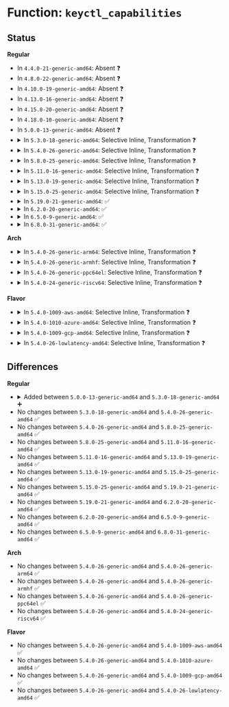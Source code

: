 # Function: <code>keyctl_capabilities</code>

## Status
<b>Regular</b>
<ul>
<li>
In <code>4.4.0-21-generic-amd64</code>: Absent ❓
</li>
<li>
In <code>4.8.0-22-generic-amd64</code>: Absent ❓
</li>
<li>
In <code>4.10.0-19-generic-amd64</code>: Absent ❓
</li>
<li>
In <code>4.13.0-16-generic-amd64</code>: Absent ❓
</li>
<li>
In <code>4.15.0-20-generic-amd64</code>: Absent ❓
</li>
<li>
In <code>4.18.0-10-generic-amd64</code>: Absent ❓
</li>
<li>
In <code>5.0.0-13-generic-amd64</code>: Absent ❓
</li>
<li>
<details>
<summary>In <code>5.3.0-18-generic-amd64</code>: Selective Inline, Transformation ❓</summary>

```c
long int keyctl_capabilities(unsigned char * _buffer, size_t buflen)
```

```json
{
  "name": "keyctl_capabilities",
  "collision_type": "Unique Global",
  "inline_type": "Selective",
  "funcs": [
    {
      "addr": 18446744071583236993,
      "name": "keyctl_capabilities",
      "external": true,
      "loc": "security/keys/keyctl.c:1694",
      "file": "security/keys/keyctl.c",
      "inline": "not declared, inlined",
      "caller_inline": [
        "security/keys/keyctl.c:__ia32_sys_keyctl",
        "security/keys/keyctl.c:__x64_sys_keyctl"
      ],
      "caller_func": [
        "security/keys/keyctl.c:__ia32_sys_keyctl",
        "security/keys/keyctl.c:__x64_sys_keyctl",
        "security/keys/compat.c:__x32_compat_sys_keyctl",
        "security/keys/compat.c:__ia32_compat_sys_keyctl"
      ]
    }
  ],
  "symbols": [
    {
      "addr": 18446744071583230432,
      "name": "keyctl_capabilities.part.0",
      "section": ".text",
      "bind": "STB_LOCAL",
      "size": 124
    },
    {
      "addr": 18446744071583238016,
      "name": "keyctl_capabilities",
      "section": ".text",
      "bind": "STB_GLOBAL",
      "size": 27
    }
  ]
}
```
</details>
</li>
<li>
<details>
<summary>In <code>5.4.0-26-generic-amd64</code>: Selective Inline, Transformation ❓</summary>

```c
long int keyctl_capabilities(unsigned char * _buffer, size_t buflen)
```

```json
{
  "name": "keyctl_capabilities",
  "collision_type": "Unique Global",
  "inline_type": "Selective",
  "funcs": [
    {
      "addr": 18446744071583342817,
      "name": "keyctl_capabilities",
      "external": true,
      "loc": "security/keys/keyctl.c:1694",
      "file": "security/keys/keyctl.c",
      "inline": "not declared, inlined",
      "caller_inline": [
        "security/keys/keyctl.c:__ia32_sys_keyctl",
        "security/keys/keyctl.c:__x64_sys_keyctl"
      ],
      "caller_func": [
        "security/keys/keyctl.c:__ia32_sys_keyctl",
        "security/keys/keyctl.c:__x64_sys_keyctl",
        "security/keys/compat.c:__x32_compat_sys_keyctl",
        "security/keys/compat.c:__ia32_compat_sys_keyctl"
      ]
    }
  ],
  "symbols": [
    {
      "addr": 18446744071583334208,
      "name": "keyctl_capabilities.part.0",
      "section": ".text",
      "bind": "STB_LOCAL",
      "size": 124
    },
    {
      "addr": 18446744071583343840,
      "name": "keyctl_capabilities",
      "section": ".text",
      "bind": "STB_GLOBAL",
      "size": 27
    }
  ]
}
```
</details>
</li>
<li>
<details>
<summary>In <code>5.8.0-25-generic-amd64</code>: Selective Inline, Transformation ❓</summary>

```c
long int keyctl_capabilities(unsigned char * _buffer, size_t buflen)
```

```json
{
  "name": "keyctl_capabilities",
  "collision_type": "Unique Global",
  "inline_type": "Selective",
  "funcs": [
    {
      "addr": 18446744071583678104,
      "name": "keyctl_capabilities",
      "external": true,
      "loc": "security/keys/keyctl.c:1849",
      "file": "security/keys/keyctl.c",
      "inline": "not declared, inlined",
      "caller_inline": [
        "security/keys/keyctl.c:__do_sys_keyctl"
      ],
      "caller_func": [
        "security/keys/keyctl.c:__do_sys_keyctl",
        "security/keys/compat.c:__do_compat_sys_keyctl"
      ]
    }
  ],
  "symbols": [
    {
      "addr": 18446744071583669664,
      "name": "keyctl_capabilities.part.0",
      "section": ".text",
      "bind": "STB_LOCAL",
      "size": 124
    },
    {
      "addr": 18446744071583678448,
      "name": "keyctl_capabilities",
      "section": ".text",
      "bind": "STB_GLOBAL",
      "size": 27
    }
  ]
}
```
</details>
</li>
<li>
<details>
<summary>In <code>5.11.0-16-generic-amd64</code>: Selective Inline, Transformation ❓</summary>

```c
long int keyctl_capabilities(unsigned char * _buffer, size_t buflen)
```

```json
{
  "name": "keyctl_capabilities",
  "collision_type": "Unique Global",
  "inline_type": "Selective",
  "funcs": [
    {
      "addr": 18446744071583799608,
      "name": "keyctl_capabilities",
      "external": true,
      "loc": "security/keys/keyctl.c:1849",
      "file": "security/keys/keyctl.c",
      "inline": "not declared, inlined",
      "caller_inline": [
        "security/keys/keyctl.c:__do_sys_keyctl"
      ],
      "caller_func": [
        "security/keys/keyctl.c:__do_sys_keyctl",
        "security/keys/compat.c:__do_compat_sys_keyctl"
      ]
    }
  ],
  "symbols": [
    {
      "addr": 18446744071583791152,
      "name": "keyctl_capabilities.part.0",
      "section": ".text",
      "bind": "STB_LOCAL",
      "size": 124
    },
    {
      "addr": 18446744071583799952,
      "name": "keyctl_capabilities",
      "section": ".text",
      "bind": "STB_GLOBAL",
      "size": 27
    }
  ]
}
```
</details>
</li>
<li>
<details>
<summary>In <code>5.13.0-19-generic-amd64</code>: Selective Inline, Transformation ❓</summary>

```c
long int keyctl_capabilities(unsigned char * _buffer, size_t buflen)
```

```json
{
  "name": "keyctl_capabilities",
  "collision_type": "Unique Global",
  "inline_type": "Selective",
  "funcs": [
    {
      "addr": 18446744071583823777,
      "name": "keyctl_capabilities",
      "external": true,
      "loc": "security/keys/keyctl.c:1849",
      "file": "security/keys/keyctl.c",
      "inline": "not declared, inlined",
      "caller_inline": [
        "security/keys/keyctl.c:__do_sys_keyctl"
      ],
      "caller_func": [
        "security/keys/keyctl.c:__do_sys_keyctl",
        "security/keys/compat.c:__do_compat_sys_keyctl"
      ]
    }
  ],
  "symbols": [
    {
      "addr": 18446744071583815328,
      "name": "keyctl_capabilities.part.0",
      "section": ".text",
      "bind": "STB_LOCAL",
      "size": 122
    },
    {
      "addr": 18446744071583824144,
      "name": "keyctl_capabilities",
      "section": ".text",
      "bind": "STB_GLOBAL",
      "size": 27
    }
  ]
}
```
</details>
</li>
<li>
<details>
<summary>In <code>5.15.0-25-generic-amd64</code>: Selective Inline, Transformation ❓</summary>

```c
long int keyctl_capabilities(unsigned char * _buffer, size_t buflen)
```

```json
{
  "name": "keyctl_capabilities",
  "collision_type": "Unique Global",
  "inline_type": "Selective",
  "funcs": [
    {
      "addr": 18446744071584186817,
      "name": "keyctl_capabilities",
      "external": true,
      "loc": "security/keys/keyctl.c:1849",
      "file": "security/keys/keyctl.c",
      "inline": "not declared, inlined",
      "caller_inline": [
        "security/keys/keyctl.c:__do_sys_keyctl"
      ],
      "caller_func": [
        "security/keys/keyctl.c:__do_sys_keyctl",
        "security/keys/compat.c:__do_compat_sys_keyctl"
      ]
    }
  ],
  "symbols": [
    {
      "addr": 18446744071584176848,
      "name": "keyctl_capabilities.part.0",
      "section": ".text",
      "bind": "STB_LOCAL",
      "size": 122
    },
    {
      "addr": 18446744071584187184,
      "name": "keyctl_capabilities",
      "section": ".text",
      "bind": "STB_GLOBAL",
      "size": 27
    }
  ]
}
```
</details>
</li>
<li>
<details>
<summary>In <code>5.19.0-21-generic-amd64</code>: ✅</summary>

```c
long int keyctl_capabilities(unsigned char * _buffer, size_t buflen)
```

```json
{
  "name": "keyctl_capabilities",
  "collision_type": "Unique Global",
  "inline_type": "No",
  "funcs": [
    {
      "addr": 18446744071584786928,
      "name": "keyctl_capabilities",
      "external": true,
      "loc": "security/keys/keyctl.c:1849",
      "file": "security/keys/keyctl.c",
      "inline": "seen, unknown",
      "caller_inline": [],
      "caller_func": [
        "security/keys/keyctl.c:__do_sys_keyctl",
        "security/keys/compat.c:__do_compat_sys_keyctl"
      ]
    }
  ],
  "symbols": [
    {
      "addr": 18446744071584786928,
      "name": "keyctl_capabilities",
      "section": ".text",
      "bind": "STB_GLOBAL",
      "size": 158
    }
  ]
}
```
</details>
</li>
<li>
<details>
<summary>In <code>6.2.0-20-generic-amd64</code>: ✅</summary>

```c
long int keyctl_capabilities(unsigned char * _buffer, size_t buflen)
```

```json
{
  "name": "keyctl_capabilities",
  "collision_type": "Unique Global",
  "inline_type": "No",
  "funcs": [
    {
      "addr": 18446744071585484064,
      "name": "keyctl_capabilities",
      "external": true,
      "loc": "security/keys/keyctl.c:1849",
      "file": "security/keys/keyctl.c",
      "inline": "seen, unknown",
      "caller_inline": [],
      "caller_func": [
        "security/keys/keyctl.c:__do_sys_keyctl",
        "security/keys/compat.c:__do_compat_sys_keyctl"
      ]
    }
  ],
  "symbols": [
    {
      "addr": 18446744071585484064,
      "name": "keyctl_capabilities",
      "section": ".text",
      "bind": "STB_GLOBAL",
      "size": 213
    }
  ]
}
```
</details>
</li>
<li>
<details>
<summary>In <code>6.5.0-9-generic-amd64</code>: ✅</summary>

```c
long int keyctl_capabilities(unsigned char * _buffer, size_t buflen)
```

```json
{
  "name": "keyctl_capabilities",
  "collision_type": "Unique Global",
  "inline_type": "No",
  "funcs": [
    {
      "addr": 18446744071585715552,
      "name": "keyctl_capabilities",
      "external": true,
      "loc": "security/keys/keyctl.c:1854",
      "file": "security/keys/keyctl.c",
      "inline": "seen, unknown",
      "caller_inline": [],
      "caller_func": [
        "security/keys/keyctl.c:__do_sys_keyctl",
        "security/keys/compat.c:__do_compat_sys_keyctl"
      ]
    }
  ],
  "symbols": [
    {
      "addr": 18446744071585715552,
      "name": "keyctl_capabilities",
      "section": ".text",
      "bind": "STB_GLOBAL",
      "size": 207
    }
  ]
}
```
</details>
</li>
<li>
<details>
<summary>In <code>6.8.0-31-generic-amd64</code>: ✅</summary>

```c
long int keyctl_capabilities(unsigned char * _buffer, size_t buflen)
```

```json
{
  "name": "keyctl_capabilities",
  "collision_type": "Unique Global",
  "inline_type": "No",
  "funcs": [
    {
      "addr": 18446744071585962672,
      "name": "keyctl_capabilities",
      "external": true,
      "loc": "security/keys/keyctl.c:1853",
      "file": "security/keys/keyctl.c",
      "inline": "seen, unknown",
      "caller_inline": [],
      "caller_func": [
        "security/keys/keyctl.c:__do_sys_keyctl",
        "security/keys/compat.c:__do_compat_sys_keyctl"
      ]
    }
  ],
  "symbols": [
    {
      "addr": 18446744071585962672,
      "name": "keyctl_capabilities",
      "section": ".text",
      "bind": "STB_GLOBAL",
      "size": 207
    }
  ]
}
```
</details>
</li>
</ul>
<b>Arch</b>
<ul>
<li>
<details>
<summary>In <code>5.4.0-26-generic-arm64</code>: Selective Inline, Transformation ❓</summary>

```c
long int keyctl_capabilities(unsigned char * _buffer, size_t buflen)
```

```json
{
  "name": "keyctl_capabilities",
  "collision_type": "Unique Global",
  "inline_type": "Selective",
  "funcs": [
    {
      "addr": 18446603336495087580,
      "name": "keyctl_capabilities",
      "external": true,
      "loc": "security/keys/keyctl.c:1694",
      "file": "security/keys/keyctl.c",
      "inline": "not declared, inlined",
      "caller_inline": [
        "security/keys/keyctl.c:__arm64_sys_keyctl"
      ],
      "caller_func": [
        "security/keys/keyctl.c:__arm64_sys_keyctl",
        "security/keys/compat.c:__arm64_compat_sys_keyctl"
      ]
    }
  ],
  "symbols": [
    {
      "addr": 18446603336495079592,
      "name": "keyctl_capabilities.part.0",
      "section": ".text",
      "bind": "STB_LOCAL",
      "size": 440
    },
    {
      "addr": 18446603336495087656,
      "name": "keyctl_capabilities",
      "section": ".text",
      "bind": "STB_GLOBAL",
      "size": 60
    }
  ]
}
```
</details>
</li>
<li>
<details>
<summary>In <code>5.4.0-26-generic-armhf</code>: Selective Inline, Transformation ❓</summary>

```c
long int keyctl_capabilities(unsigned char * _buffer, size_t buflen)
```

```json
{
  "name": "keyctl_capabilities",
  "collision_type": "Unique Global",
  "inline_type": "Selective",
  "funcs": [
    {
      "addr": 3228481540,
      "name": "keyctl_capabilities",
      "external": true,
      "loc": "security/keys/keyctl.c:1694",
      "file": "security/keys/keyctl.c",
      "inline": "not declared, inlined",
      "caller_inline": [
        "security/keys/keyctl.c:__se_sys_keyctl"
      ],
      "caller_func": [
        "security/keys/keyctl.c:__se_sys_keyctl"
      ]
    }
  ],
  "symbols": [
    {
      "addr": 3228472980,
      "name": "keyctl_capabilities.part.0",
      "section": ".text",
      "bind": "STB_LOCAL",
      "size": 276
    },
    {
      "addr": 3228481008,
      "name": "keyctl_capabilities",
      "section": ".text",
      "bind": "STB_GLOBAL",
      "size": 44
    }
  ]
}
```
</details>
</li>
<li>
<details>
<summary>In <code>5.4.0-26-generic-ppc64el</code>: Selective Inline, Transformation ❓</summary>

```c
long int keyctl_capabilities(unsigned char * _buffer, size_t buflen)
```

```json
{
  "name": "keyctl_capabilities",
  "collision_type": "Unique Global",
  "inline_type": "Selective",
  "funcs": [
    {
      "addr": 13835058055288987744,
      "name": "keyctl_capabilities",
      "external": true,
      "loc": "security/keys/keyctl.c:1694",
      "file": "security/keys/keyctl.c",
      "inline": "not declared, inlined",
      "caller_inline": [
        "security/keys/keyctl.c:__se_sys_keyctl"
      ],
      "caller_func": [
        "security/keys/keyctl.c:__se_sys_keyctl",
        "security/keys/compat.c:__se_compat_sys_keyctl"
      ]
    }
  ],
  "symbols": [
    {
      "addr": 13835058055288977216,
      "name": "keyctl_capabilities.part.0",
      "section": ".text",
      "bind": "STB_LOCAL",
      "size": 316
    },
    {
      "addr": 13835058055288987904,
      "name": "keyctl_capabilities",
      "section": ".text",
      "bind": "STB_GLOBAL",
      "size": 40
    }
  ]
}
```
</details>
</li>
<li>
<details>
<summary>In <code>5.4.0-24-generic-riscv64</code>: Selective Inline, Transformation ❓</summary>

```c
long int keyctl_capabilities(unsigned char * _buffer, size_t buflen)
```

```json
{
  "name": "keyctl_capabilities",
  "collision_type": "Unique Global",
  "inline_type": "Selective",
  "funcs": [
    {
      "addr": 18446743936274350940,
      "name": "keyctl_capabilities",
      "external": true,
      "loc": "security/keys/keyctl.c:1694",
      "file": "security/keys/keyctl.c",
      "inline": "not declared, inlined",
      "caller_inline": [
        "security/keys/keyctl.c:__se_sys_keyctl"
      ],
      "caller_func": [
        "security/keys/keyctl.c:__se_sys_keyctl"
      ]
    }
  ],
  "symbols": [
    {
      "addr": 18446743936274344108,
      "name": "keyctl_capabilities.part.0",
      "section": ".text",
      "bind": "STB_LOCAL",
      "size": 142
    },
    {
      "addr": 18446743936274350324,
      "name": "keyctl_capabilities",
      "section": ".text",
      "bind": "STB_GLOBAL",
      "size": 54
    }
  ]
}
```
</details>
</li>
</ul>
<b>Flavor</b>
<ul>
<li>
<details>
<summary>In <code>5.4.0-1009-aws-amd64</code>: Selective Inline, Transformation ❓</summary>

```c
long int keyctl_capabilities(unsigned char * _buffer, size_t buflen)
```

```json
{
  "name": "keyctl_capabilities",
  "collision_type": "Unique Global",
  "inline_type": "Selective",
  "funcs": [
    {
      "addr": 18446744071583311553,
      "name": "keyctl_capabilities",
      "external": true,
      "loc": "security/keys/keyctl.c:1694",
      "file": "security/keys/keyctl.c",
      "inline": "not declared, inlined",
      "caller_inline": [
        "security/keys/keyctl.c:__ia32_sys_keyctl",
        "security/keys/keyctl.c:__x64_sys_keyctl"
      ],
      "caller_func": [
        "security/keys/keyctl.c:__ia32_sys_keyctl",
        "security/keys/keyctl.c:__x64_sys_keyctl",
        "security/keys/compat.c:__x32_compat_sys_keyctl",
        "security/keys/compat.c:__ia32_compat_sys_keyctl"
      ]
    }
  ],
  "symbols": [
    {
      "addr": 18446744071583302944,
      "name": "keyctl_capabilities.part.0",
      "section": ".text",
      "bind": "STB_LOCAL",
      "size": 124
    },
    {
      "addr": 18446744071583312576,
      "name": "keyctl_capabilities",
      "section": ".text",
      "bind": "STB_GLOBAL",
      "size": 27
    }
  ]
}
```
</details>
</li>
<li>
<details>
<summary>In <code>5.4.0-1010-azure-amd64</code>: Selective Inline, Transformation ❓</summary>

```c
long int keyctl_capabilities(unsigned char * _buffer, size_t buflen)
```

```json
{
  "name": "keyctl_capabilities",
  "collision_type": "Unique Global",
  "inline_type": "Selective",
  "funcs": [
    {
      "addr": 18446744071583248657,
      "name": "keyctl_capabilities",
      "external": true,
      "loc": "security/keys/keyctl.c:1694",
      "file": "security/keys/keyctl.c",
      "inline": "not declared, inlined",
      "caller_inline": [
        "security/keys/keyctl.c:__ia32_sys_keyctl",
        "security/keys/keyctl.c:__x64_sys_keyctl"
      ],
      "caller_func": [
        "security/keys/keyctl.c:__ia32_sys_keyctl",
        "security/keys/keyctl.c:__x64_sys_keyctl",
        "security/keys/compat.c:__x32_compat_sys_keyctl",
        "security/keys/compat.c:__ia32_compat_sys_keyctl"
      ]
    }
  ],
  "symbols": [
    {
      "addr": 18446744071583240080,
      "name": "keyctl_capabilities.part.0",
      "section": ".text",
      "bind": "STB_LOCAL",
      "size": 124
    },
    {
      "addr": 18446744071583249680,
      "name": "keyctl_capabilities",
      "section": ".text",
      "bind": "STB_GLOBAL",
      "size": 27
    }
  ]
}
```
</details>
</li>
<li>
<details>
<summary>In <code>5.4.0-1009-gcp-amd64</code>: Selective Inline, Transformation ❓</summary>

```c
long int keyctl_capabilities(unsigned char * _buffer, size_t buflen)
```

```json
{
  "name": "keyctl_capabilities",
  "collision_type": "Unique Global",
  "inline_type": "Selective",
  "funcs": [
    {
      "addr": 18446744071583295585,
      "name": "keyctl_capabilities",
      "external": true,
      "loc": "security/keys/keyctl.c:1694",
      "file": "security/keys/keyctl.c",
      "inline": "not declared, inlined",
      "caller_inline": [
        "security/keys/keyctl.c:__ia32_sys_keyctl",
        "security/keys/keyctl.c:__x64_sys_keyctl"
      ],
      "caller_func": [
        "security/keys/keyctl.c:__ia32_sys_keyctl",
        "security/keys/keyctl.c:__x64_sys_keyctl",
        "security/keys/compat.c:__x32_compat_sys_keyctl",
        "security/keys/compat.c:__ia32_compat_sys_keyctl"
      ]
    }
  ],
  "symbols": [
    {
      "addr": 18446744071583286976,
      "name": "keyctl_capabilities.part.0",
      "section": ".text",
      "bind": "STB_LOCAL",
      "size": 124
    },
    {
      "addr": 18446744071583296608,
      "name": "keyctl_capabilities",
      "section": ".text",
      "bind": "STB_GLOBAL",
      "size": 27
    }
  ]
}
```
</details>
</li>
<li>
<details>
<summary>In <code>5.4.0-26-lowlatency-amd64</code>: Selective Inline, Transformation ❓</summary>

```c
long int keyctl_capabilities(unsigned char * _buffer, size_t buflen)
```

```json
{
  "name": "keyctl_capabilities",
  "collision_type": "Unique Global",
  "inline_type": "Selective",
  "funcs": [
    {
      "addr": 18446744071583390225,
      "name": "keyctl_capabilities",
      "external": true,
      "loc": "security/keys/keyctl.c:1694",
      "file": "security/keys/keyctl.c",
      "inline": "not declared, inlined",
      "caller_inline": [
        "security/keys/keyctl.c:__ia32_sys_keyctl",
        "security/keys/keyctl.c:__x64_sys_keyctl"
      ],
      "caller_func": [
        "security/keys/keyctl.c:__ia32_sys_keyctl",
        "security/keys/keyctl.c:__x64_sys_keyctl",
        "security/keys/compat.c:__x32_compat_sys_keyctl",
        "security/keys/compat.c:__ia32_compat_sys_keyctl"
      ]
    }
  ],
  "symbols": [
    {
      "addr": 18446744071583381584,
      "name": "keyctl_capabilities.part.0",
      "section": ".text",
      "bind": "STB_LOCAL",
      "size": 124
    },
    {
      "addr": 18446744071583391248,
      "name": "keyctl_capabilities",
      "section": ".text",
      "bind": "STB_GLOBAL",
      "size": 27
    }
  ]
}
```
</details>
</li>
</ul>

## Differences
<b>Regular</b>
<ul>
<li>
<details>
<summary>Added between <code>5.0.0-13-generic-amd64</code> and <code>5.3.0-18-generic-amd64</code> ➕</summary>

```c
long int keyctl_capabilities(unsigned char * _buffer, size_t buflen)
```
</details>
</li>
<li>
No changes between <code>5.3.0-18-generic-amd64</code> and <code>5.4.0-26-generic-amd64</code> ✅
</li>
<li>
No changes between <code>5.4.0-26-generic-amd64</code> and <code>5.8.0-25-generic-amd64</code> ✅
</li>
<li>
No changes between <code>5.8.0-25-generic-amd64</code> and <code>5.11.0-16-generic-amd64</code> ✅
</li>
<li>
No changes between <code>5.11.0-16-generic-amd64</code> and <code>5.13.0-19-generic-amd64</code> ✅
</li>
<li>
No changes between <code>5.13.0-19-generic-amd64</code> and <code>5.15.0-25-generic-amd64</code> ✅
</li>
<li>
No changes between <code>5.15.0-25-generic-amd64</code> and <code>5.19.0-21-generic-amd64</code> ✅
</li>
<li>
No changes between <code>5.19.0-21-generic-amd64</code> and <code>6.2.0-20-generic-amd64</code> ✅
</li>
<li>
No changes between <code>6.2.0-20-generic-amd64</code> and <code>6.5.0-9-generic-amd64</code> ✅
</li>
<li>
No changes between <code>6.5.0-9-generic-amd64</code> and <code>6.8.0-31-generic-amd64</code> ✅
</li>
</ul>
<b>Arch</b>
<ul>
<li>
No changes between <code>5.4.0-26-generic-amd64</code> and <code>5.4.0-26-generic-arm64</code> ✅
</li>
<li>
No changes between <code>5.4.0-26-generic-amd64</code> and <code>5.4.0-26-generic-armhf</code> ✅
</li>
<li>
No changes between <code>5.4.0-26-generic-amd64</code> and <code>5.4.0-26-generic-ppc64el</code> ✅
</li>
<li>
No changes between <code>5.4.0-26-generic-amd64</code> and <code>5.4.0-24-generic-riscv64</code> ✅
</li>
</ul>
<b>Flavor</b>
<ul>
<li>
No changes between <code>5.4.0-26-generic-amd64</code> and <code>5.4.0-1009-aws-amd64</code> ✅
</li>
<li>
No changes between <code>5.4.0-26-generic-amd64</code> and <code>5.4.0-1010-azure-amd64</code> ✅
</li>
<li>
No changes between <code>5.4.0-26-generic-amd64</code> and <code>5.4.0-1009-gcp-amd64</code> ✅
</li>
<li>
No changes between <code>5.4.0-26-generic-amd64</code> and <code>5.4.0-26-lowlatency-amd64</code> ✅
</li>
</ul>
